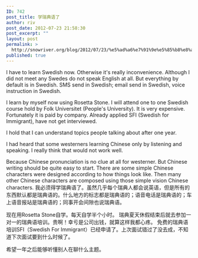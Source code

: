 ```yaml
---
ID: 742
post_title: 学瑞典语了
author: riv
post_date: 2012-07-23 21:58:30
post_excerpt: ""
layout: post
permalink: >
  http://snowriver.org/blog/2012/07/23/%e5%ad%a6%e7%91%9e%e5%85%b8%e8%af%ad/
published: true
---
```

<!--:en-->I have to learn Swedish now. Otherwise it's really inconvenience.  Although I did not meet any Swedes do not speak English at all. But everything by default is in Swedish. SMS send in Swedish; email send in Swedish, voice instruction in Swedish.

I learn by myself now using Rosetta Stone. 
I will attend one to one Swedish course hold by Folk Universitet (People's University). It is very expensive. Fortunately it is paid by company.
Already applied SFI (Swedish for Immigrant), have not get interviewed.

I hold that I can understand topics people talking about after one year.

I had heard that some westerners learning Chinese only by listening and speaking. I really think that would not work well. 

Because Chinese pronunciation is no clue at all for westerner. But Chinese writing should be quite easy to start. There are some simple Chinese characters were designed according to how things look like. Then many other Chinese characters are composed using those simple vision Chinese characters. <!--:--><!--:zh-->我必须得学瑞典语了。虽然几乎每个瑞典人都会说英语，但是所有的东西默认都是瑞典语的。什么地方的标志都是瑞典语的；语音电话是瑞典语的；车上语音报站是瑞典语的；同事开会间隙也说瑞典语。

现在用Rosetta Stone自学。每天自学半个小时。
瑞典夏天休假结束后就去参加一对一的瑞典语培训。贵啊！幸亏是公司出钱，就算这样我都心疼。
免费的瑞典语培训SFI（Swedish For Immigrant）已经申请了。上次面试错过了没去成，不知道下次面试要到什么时候了。

希望一年之后能够听懂别人在聊什么主题。<!--:-->